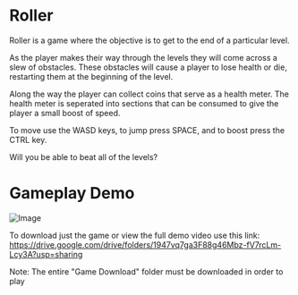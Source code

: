 # Roller
Roller is a game where the objective is to get to the end of a particular level.

As the player makes their way through the levels they will come across a slew of obstacles.
These obstacles will cause a player to lose health or die, restarting them at the beginning of the level.

Along the way the player can collect coins that serve as a health meter.
The health meter is seperated into sections that can be consumed to give the player a small boost of speed.

To move use the WASD keys, to jump press SPACE, and to boost press the CTRL key.

Will you be able to beat all of the levels?


# Gameplay Demo
![Image](https://user-images.githubusercontent.com/42820224/51414043-e3236b80-1b25-11e9-81e6-ee98aae89d49.gif)

To download just the game or view the full demo video use this link:
https://drive.google.com/drive/folders/1947vq7ga3F88g46Mbz-fV7rcLm-Lcy3A?usp=sharing

Note: The entire "Game Download" folder must be downloaded in order to play
